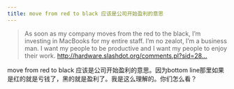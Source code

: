 ```yaml
---
title: move from red to black 应该是公司开始盈利的意思
---
```


<blockquote>
  <p>As soon as my company moves from the red to the black, I&#8217;m investing in MacBooks for my entire staff. I&#8217;m no zealot, I&#8217;m a business man. I want my people to be productive and I want my people to enjoy their work.
  <a href="http://hardware.slashdot.org/comments.pl?sid=282203&amp;cid=20392121">http://hardware.slashdot.org/comments.pl?sid=28...</a></p>
</blockquote>

<p>move from red to black 应该是公司开始盈利的意思。因为bottom line那里如果是红的就是亏钱了，黑的就是盈利了。我是这么理解的。你们怎么看？</p>
